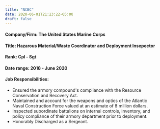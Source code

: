 ```yaml
---
title: "NCBC"
date: 2020-06-01T21:23:22-05:00
draft: false
---
```

#### Company/Firm: The United States Marine Corps
#### Title: Hazarous Material/Waste Coordinator and Deployment Insepector
#### Rank: Cpl - Sgt
#### Date range: 2018 - June 2020
#### Job Responsibilities:
- Ensured the armory compound's compliance with the Resource Conservation and Recovery Act.
- Maintained and account for the weapons and optics of the Atlantic Naval Construction Force valued at an estimate of 8 million dollars. 
- Inspected subordinate battalions on internal controls, inventory, and policy compliance of their armory department prior to deployment. 
- Honorably Discharged as a Sergeant.